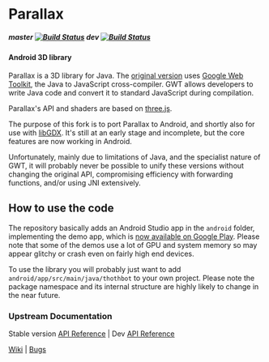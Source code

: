 Parallax 
=============
##### master [![Build Status](https://travis-ci.org/thothbot/parallax.svg?branch=master)](https://travis-ci.org/thothbot/parallax) dev [![Build Status](https://travis-ci.org/thothbot/parallax.svg?branch=dev)](https://travis-ci.org/thothbot/parallax)

#### Android 3D library ####

Parallax is a 3D library for Java. The [original version](http://parallax3d.org)
uses [Google Web Toolkit](https://developers.google.com/web-toolkit/), the
Java to JavaScript cross-compiler. GWT allows developers to write Java code
and convert it to standard JavaScript during compilation.

Parallax's API and shaders are based on
[three.js](http://github.com/mrdoob/three.js).

The purpose of this fork is to port Parallax to Android, and shortly also for
use with [libGDX](https://libgdx.badlogicgames.com/).
It's still at an early stage and incomplete, but the core features are now
working in Android.

Unfortunately, mainly due to limitations of Java, and the specialist nature of
GWT, it will probably never be possible to unify these versions without changing
the original API, compromising efficiency with forwarding functions, and/or
using JNI extensively.

## How to use the code ###

The repository basically adds an Android Studio app in the `android` folder,
implementing the demo app, which is [now available on Google
Play](https://play.google.com/store/apps/details?id=realh.co.uk.parallax3d).
Please note that some of the demos use a lot of GPU and system memory so may
appear glitchy or crash even on fairly high end devices.

To use the library you will probably just want to add
`android/app/src/main/java/thothbot` to your own project. Please note the
package namespace and its internal structure are highly likely to change in the
near future.

### Upstream Documentation ###

Stable version
[API Reference](http://thothbot.github.com/parallax/docs/index.html) 
| Dev [API Reference](http://thothbot.github.com/parallax/docs/dev/) 

[Wiki](https://github.com/thothbot/parallax/wiki) 
| [Bugs](https://github.com/thothbot/parallax/issues)

